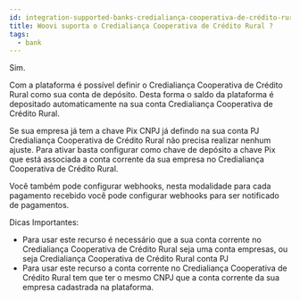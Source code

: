 ```yaml
---
id: integration-supported-banks-credialiança-cooperativa-de-crédito-rural
title: Woovi suporta o Credialiança Cooperativa de Crédito Rural ?
tags:
  - bank
---
```


Sim.

Com a plataforma é possível definir o Credialiança Cooperativa de Crédito Rural como sua conta de depósito. Desta forma o saldo da plataforma é depositado automaticamente na sua conta Credialiança Cooperativa de Crédito Rural.

Se sua empresa já tem a chave Pix CNPJ já defindo na sua conta PJ Credialiança Cooperativa de Crédito Rural não precisa realizar nenhum ajuste. Para ativar basta configurar como chave de depósito a chave Pix que está associada a conta corrente da sua empresa no Credialiança Cooperativa de Crédito Rural.

Você também pode configurar webhooks, nesta modalidade para cada pagamento recebido você pode configurar webhooks para ser notificado de pagamentos.

Dicas Importantes:

- Para usar este recurso é necessário que a sua conta corrente no Credialiança Cooperativa de Crédito Rural seja uma conta empresas, ou seja Credialiança Cooperativa de Crédito Rural conta PJ
- Para usar este recurso a conta corrente no Credialiança Cooperativa de Crédito Rural tem que ter o mesmo CNPJ que a conta corrente da sua empresa cadastrada na plataforma.
